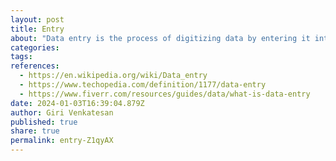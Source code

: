 ```yaml
---
layout: post
title: Entry
about: "Data entry is the process of digitizing data by entering it into a computer system for organization and management purposes. It is a person-based process and is 'one of the important basic' tasks needed when no machine-readable version of the information is readily available for planned computer-based analysis or processing."
categories:
tags:
references:
  - https://en.wikipedia.org/wiki/Data_entry
  - https://www.techopedia.com/definition/1177/data-entry
  - https://www.fiverr.com/resources/guides/data/what-is-data-entry
date: 2024-01-03T16:39:04.879Z
author: Giri Venkatesan
published: true
share: true
permalink: entry-Z1qyAX
---
```

